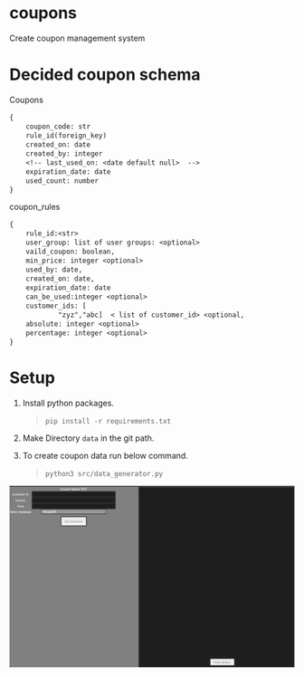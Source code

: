 # coupons
Create coupon management system



# Decided coupon schema
Coupons
```
{
    coupon_code: str
    rule_id(foreign_key)
    created_on: date
    created_by: integer
    <!-- last_used_on: <date default null>  -->
    expiration_date: date
    used_count: number
}
```

<!-- TODO: Implement min_price -->
coupon_rules

```
{
    rule_id:<str>
    user_group: list of user groups: <optional>
    vaild_coupon: boolean,
    min_price: integer <optional>
    used_by: date,
    created_on: date,
    expiration_date: date
    can_be_used:integer <optional>
    customer_ids: [
            "zyz","abc]  < list of customer_id> <optional,
    absolute: integer <optional>
    percentage: integer <optional>
}
```




# Setup


1. Install python packages.
   > `pip install -r requirements.txt`

2. Make Directory `data` in the git path.

3. To create coupon data run below command.
   >  `python3 src/data_generator.py`


![Alt text](image/coupon_ui.png "POC UI")